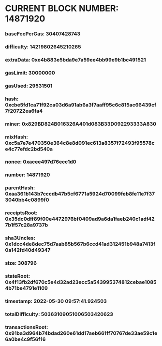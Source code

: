 # CURRENT BLOCK NUMBER: 14871920

### baseFeePerGas: 30407428743
### difficulty: 14219802645210265
### extraData: 0xe4b883e5bda9e7a59ee4bb99e9b1bc491521
### gasLimit: 30000000
### gasUsed: 29531501
### hash: 0xcbe5fd1ca71f92ca03d6a91ab6a3f7aaff95c6c815ac66439cf7f20722ea6fa4
### miner: 0x829BD824B016326A401d083B33D092293333A830
### mixHash: 0xc5a7e7e470350e364c8e8d091ec613a8357f72493f95578ce4c77efdc2bd540a
### nonce: 0xacee497d76ecc1d0
### number: 14871920
### parentHash: 0xaa361b143b7cccdb47b5cf6771a5924d70099feb8fe11e7f373040bb4c0899f0
### receiptsRoot: 0x35dc0dff89f00e4472976bf0409ad9a6da1faeb240c1adf427b1f57c28a9737b
### sha3Uncles: 0x1dcc4de8dec75d7aab85b567b6ccd41ad312451b948a7413f0a142fd40d49347
### size: 308796
### stateRoot: 0x4f13fb2df670c5e4d32ad23ecc5a543995374812cebae10854b71be4791e1109
### timestamp: 2022-05-30 09:57:41.924503
### totalDifficulty: 50363109051006503420623
### transactionsRoot: 0x91ba3d964b74bdad260e61dd17aeb661ff70767de33ae59c1e6a0be4c9f56f16
